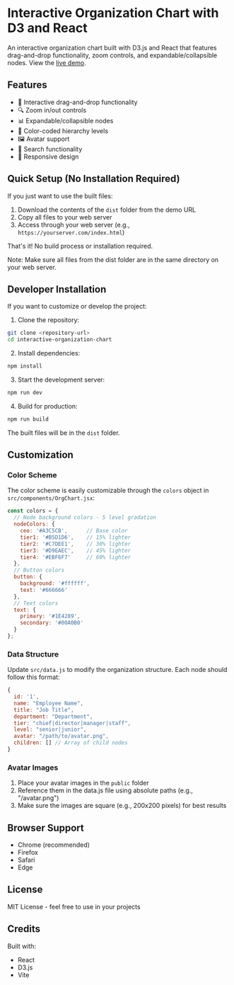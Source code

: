 # Interactive Organization Chart with D3 and React

An interactive organization chart built with D3.js and React that features drag-and-drop functionality, zoom controls, and expandable/collapsible nodes. View the [live demo](https://bolor.me/D3OrgChart/index.html).


## Features

- 🎯 Interactive drag-and-drop functionality
- 🔍 Zoom in/out controls
- 📊 Expandable/collapsible nodes
- 🎨 Color-coded hierarchy levels
- 🖼️ Avatar support
- 🔎 Search functionality
- 📱 Responsive design

## Quick Setup (No Installation Required)

If you just want to use the built files:

1. Download the contents of the `dist` folder from the demo URL
2. Copy all files to your web server
3. Access through your web server (e.g., `https://yourserver.com/index.html`)

That's it! No build process or installation required.

Note: Make sure all files from the dist folder are in the same directory on your web server.

## Developer Installation

If you want to customize or develop the project:

1. Clone the repository:
```bash
git clone <repository-url>
cd interactive-organization-chart
```

2. Install dependencies:
```bash
npm install
```

3. Start the development server:
```bash
npm run dev
```

4. Build for production:
```bash
npm run build
```

The built files will be in the `dist` folder.

## Customization

### Color Scheme

The color scheme is easily customizable through the `colors` object in `src/components/OrgChart.jsx`:

```javascript
const colors = {
  // Node background colors - 5 level gradation
  nodeColors: {
    ceo: '#A3C5CB',      // Base color
    tier1: '#B5D1D6',    // 15% lighter
    tier2: '#C7DEE1',    // 30% lighter
    tier3: '#D9EAEC',    // 45% lighter
    tier4: '#EBF6F7'     // 60% lighter
  },
  // Button colors
  button: {
    background: '#ffffff',
    text: '#666666'
  },
  // Text colors
  text: {
    primary: '#1E4289',
    secondary: '#00A0B0'
  }
};
```

### Data Structure

Update `src/data.js` to modify the organization structure. Each node should follow this format:

```javascript
{
  id: '1',
  name: "Employee Name",
  title: "Job Title",
  department: "Department",
  tier: "chief|director|manager|staff",
  level: "senior|junior",
  avatar: "/path/to/avatar.png",
  children: [] // Array of child nodes
}
```

### Avatar Images

1. Place your avatar images in the `public` folder
2. Reference them in the data.js file using absolute paths (e.g., "/avatar.png")
3. Make sure the images are square (e.g., 200x200 pixels) for best results

## Browser Support

- Chrome (recommended)
- Firefox
- Safari
- Edge

## License

MIT License - feel free to use in your projects

## Credits

Built with:
- React
- D3.js
- Vite
